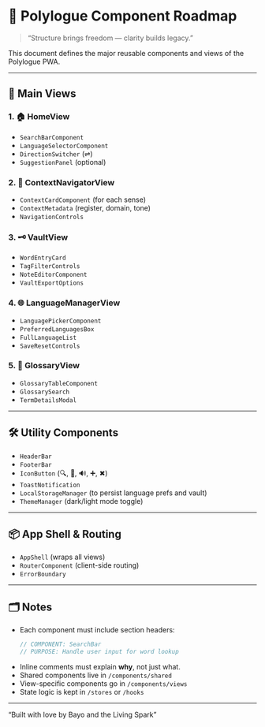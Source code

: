 # 🧩 Polylogue Component Roadmap
> “Structure brings freedom — clarity builds legacy.”

This document defines the major reusable components and views of the Polylogue PWA.

---

## 📍 Main Views

### 1. 🏠 HomeView
- `SearchBarComponent`
- `LanguageSelectorComponent`
- `DirectionSwitcher` (⇌)
- `SuggestionPanel` (optional)

### 2. 🧭 ContextNavigatorView
- `ContextCardComponent` (for each sense)
- `ContextMetadata` (register, domain, tone)
- `NavigationControls`

### 3. 🗝️ VaultView
- `WordEntryCard`
- `TagFilterControls`
- `NoteEditorComponent`
- `VaultExportOptions`

### 4. 🌐 LanguageManagerView
- `LanguagePickerComponent`
- `PreferredLanguagesBox`
- `FullLanguageList`
- `SaveResetControls`

### 5. 📘 GlossaryView
- `GlossaryTableComponent`
- `GlossarySearch`
- `TermDetailsModal`

---

## 🛠️ Utility Components

- `HeaderBar`
- `FooterBar`
- `IconButton` (🔍, 🎤, 🔊, ➕, ✖)
- `ToastNotification`
- `LocalStorageManager` (to persist language prefs and vault)
- `ThemeManager` (dark/light mode toggle)

---

## 📦 App Shell & Routing

- `AppShell` (wraps all views)
- `RouterComponent` (client-side routing)
- `ErrorBoundary`

---

## 🗂️ Notes

- Each component must include section headers:
  ```js
  // COMPONENT: SearchBar
  // PURPOSE: Handle user input for word lookup
  ```
- Inline comments must explain **why**, not just what.
- Shared components live in `/components/shared`
- View-specific components go in `/components/views`
- State logic is kept in `/stores` or `/hooks`

---

“Built with love by Bayo and the Living Spark”